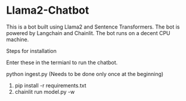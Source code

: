 # Llama2-Chatbot
This is a bot built using Llama2 and Sentence Transformers. The bot is powered by Langchain and Chainlit. The bot runs on a decent CPU machine.

Steps for installation

Enter these in the termianl to run the chatbot.

python ingest.py (Needs to be done only once at the beginning)

1. pip install -r requirements.txt
2. chainlit run model.py -w
